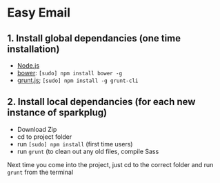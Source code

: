 # Easy Email


## 1. Install global dependancies (one time installation)

  * [Node.js](http://nodejs.org)
  * [bower](http://bower.io): `[sudo] npm install bower -g`
  * [grunt.js](http://grunt.js); `[sudo] npm install -g grunt-cli`

## 2. Install local dependancies (for each new instance of sparkplug)

  * Download Zip
  * cd to project folder
  * run `[sudo] npm install` (first time users)
  * run `grunt` (to clean out any old files, compile Sass

Next time you come into the project, just cd to the correct folder and run `grunt` from the terminal
